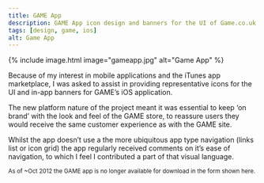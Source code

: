 ```yaml
---
title: GAME App
description: GAME App icon design and banners for the UI of Game.co.uk's iOS app.
tags: [design, game, ios]
alt: Game App
---
```

{% include image.html image="gameapp.jpg" alt="Game App" %}

Because of my interest in mobile applications and the iTunes app marketplace, I was asked to assist in providing representative icons for the UI and in-app banners for GAME’s iOS application.

The new platform nature of the project meant it was essential to keep ‘on brand’ with the look and feel of the GAME store, to reassure users they would receive the same customer experience as with the GAME site.

Whilst the app doesn’t use a the more ubiquitous app type navigation (links list or icon grid) the app regularly received comments on it’s ease of navigation, to which I feel I contributed a part of that visual language.

<small class="note">As of ~<time datetime="2012-10">Oct 2012</time> the GAME app is no longer available for download in the form shown here.</small>
